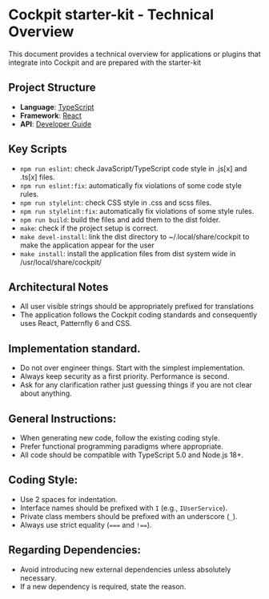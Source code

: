 # Cockpit starter-kit - Technical Overview

This document provides a technical overview for applications or plugins that integrate into Cockpit and are prepared with the starter-kit

## Project Structure

- **Language**: [TypeScript](https://www.typescriptlang.org/)
- **Framework**: [React](https://react.dev/)
- **API**: [Developer Guide](https://cockpit-project.org/guide/latest/development)

## Key Scripts

- `npm run eslint`: check JavaScript/TypeScript code style in .js[x] and .ts[x] files.
- `npm run eslint:fix`: automatically fix violations of some code style rules.
- `npm run stylelint`: check CSS style in .css and scss files.
- `npm run stylelint:fix`: automatically fix violations of some style rules.
- `npm run build`: build the files and add them to the dist folder.
- `make`: check if the project setup is correct.
- `make devel-install`: link the dist directory to ~/.local/share/cockpit to make the application appear for the user
- `make install`: install the application files from dist system wide in /usr/local/share/cockpit/

## Architectural Notes

- All user visible strings should be appropriately prefixed for translations
- The application follows the Cockpit coding standards and consequently uses React, Patternfly 6 and CSS.

## Implementation standard.

- Do not over engineer things. Start with the simplest implementation.
- Always keep security as a first priority. Performance is second.
- Ask for any clarification rather just guessing things if you are not clear about anything.

## General Instructions:

- When generating new code, follow the existing coding style.
- Prefer functional programming paradigms where appropriate.
- All code should be compatible with TypeScript 5.0 and Node.js 18+.

## Coding Style:

- Use 2 spaces for indentation.
- Interface names should be prefixed with `I` (e.g., `IUserService`).
- Private class members should be prefixed with an underscore (`_`).
- Always use strict equality (`===` and `!==`).

## Regarding Dependencies:

- Avoid introducing new external dependencies unless absolutely necessary.
- If a new dependency is required, state the reason.
